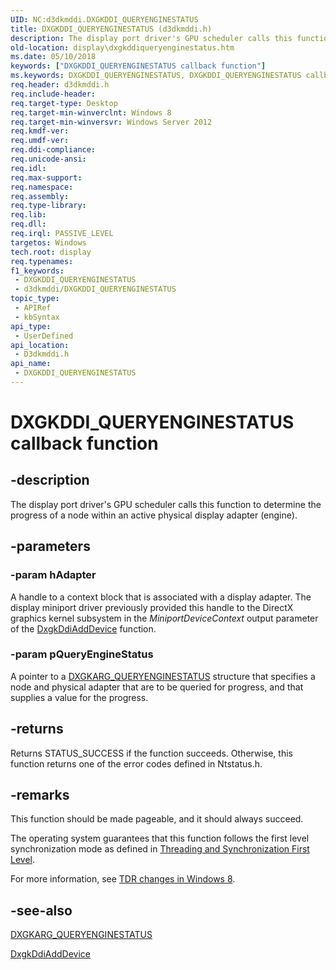 ```yaml
---
UID: NC:d3dkmddi.DXGKDDI_QUERYENGINESTATUS
title: DXGKDDI_QUERYENGINESTATUS (d3dkmddi.h)
description: The display port driver's GPU scheduler calls this function to determine the progress of a node within an active physical display adapter (engine).
old-location: display\dxgkddiqueryenginestatus.htm
ms.date: 05/10/2018
keywords: ["DXGKDDI_QUERYENGINESTATUS callback function"]
ms.keywords: DXGKDDI_QUERYENGINESTATUS, DXGKDDI_QUERYENGINESTATUS callback, DxgkDdiQueryEngineStatus, DxgkDdiQueryEngineStatus callback function [Display Devices], d3dkmddi/DxgkDdiQueryEngineStatus, display.dxgkddiqueryenginestatus
req.header: d3dkmddi.h
req.include-header: 
req.target-type: Desktop
req.target-min-winverclnt: Windows 8
req.target-min-winversvr: Windows Server 2012
req.kmdf-ver: 
req.umdf-ver: 
req.ddi-compliance: 
req.unicode-ansi: 
req.idl: 
req.max-support: 
req.namespace: 
req.assembly: 
req.type-library: 
req.lib: 
req.dll: 
req.irql: PASSIVE_LEVEL
targetos: Windows
tech.root: display
req.typenames: 
f1_keywords:
 - DXGKDDI_QUERYENGINESTATUS
 - d3dkmddi/DXGKDDI_QUERYENGINESTATUS
topic_type:
 - APIRef
 - kbSyntax
api_type:
 - UserDefined
api_location:
 - D3dkmddi.h
api_name:
 - DXGKDDI_QUERYENGINESTATUS
---
```


# DXGKDDI_QUERYENGINESTATUS callback function


## -description

The display port driver's GPU scheduler calls this function to determine the progress of a node within an active physical display adapter (engine).

## -parameters

### -param hAdapter

A handle to a context block that is associated with a display adapter. The display miniport driver previously provided this handle to the DirectX graphics kernel subsystem in the <i>MiniportDeviceContext</i> output parameter of the <a href="/windows-hardware/drivers/ddi/dispmprt/nc-dispmprt-dxgkddi_add_device">DxgkDdiAddDevice</a> function.

### -param pQueryEngineStatus

A pointer to a   <a href="/windows-hardware/drivers/ddi/d3dkmddi/ns-d3dkmddi-_dxgkarg_queryenginestatus">DXGKARG_QUERYENGINESTATUS</a> structure that specifies a node and physical adapter that are to be queried for progress, and that supplies a value for the progress.

## -returns

Returns STATUS_SUCCESS if the function succeeds. Otherwise, this function returns one of the error codes defined in Ntstatus.h.

## -remarks

 This function should be made pageable, and it should always succeed.

The operating system guarantees that this function follows the first level synchronization mode as defined in <a href="/windows-hardware/drivers/display/threading-and-synchronization-first-level">Threading and Synchronization First Level</a>.

For more information, see <a href="/windows-hardware/drivers/display/tdr-changes-in-windows-8">TDR changes in Windows 8</a>.

## -see-also

<a href="/windows-hardware/drivers/ddi/d3dkmddi/ns-d3dkmddi-_dxgkarg_queryenginestatus">DXGKARG_QUERYENGINESTATUS</a>



<a href="/windows-hardware/drivers/ddi/dispmprt/nc-dispmprt-dxgkddi_add_device">DxgkDdiAddDevice</a>

